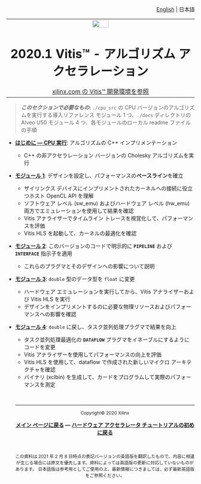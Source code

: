 <p align="right"><a href="../../../../README.md">English</a> | <a>日本語</a></p>
<table width="100%">
 <tr width="100%">
    <td align="center"><img src="https://japan.xilinx.com/content/dam/xilinx/imgs/press/media-kits/corporate/xilinx-logo.png" width="30%"/><h1>2020.1 Vitis™ - アルゴリズム アクセラレーション</h1><a href="https://japan.xilinx.com/products/design-tools/vitis.html">xilinx.com の Vitis™ 開発環境を参照</a></td>
 </tr>
</table>

> **_このセクションで必要なもの:_** <code>./cpu\_src</code> の CPU バージョンのアルゴリズムを実行する導入リファレンス モジュール 1 つ、<code>./docs</code> ディレクトリの Alveo U50 モジュール 4 つ、各モジュールのローカル readme ファイルの手順

* [**はじめに — CPU 実行**](./docs/cpu_src/README.md): アルゴリズムの C++ インプリメンテーション
  + C++ の非アクセラレーション バージョンの Cholesky アルゴリズムを実行
* [**モジュール 1**](./docs/module1_baseline/README.md): デザインを設定し、パフォーマンスの**ベースライン**を確立
  + ザイリンクス デバイスにインプリメントされたカーネルへの接続に役立つホスト OpenCL API を理解
  + ソフトウェア レベル (sw\_emu) およびハードウェア レベル (hw\_emu) 両方でエミュレーションを使用して結果を確認
  + Vitis アナライザーでタイムライン トレースを視覚化して、パフォーマンスを評価
  + Vitis HLS を起動して、カーネルの最適化を確認
* [**モジュール 2**](./docs/module2_pipeline/README.md): このバージョンのコードで明示的に <code>**PIPELINE**</code> および <code>**INTERFACE**</code> 指示子を適用
  + これらのプラグマとそのデザインへの影響について説明
* [**モジュール 3**](./docs/module3_datatype/README.md): <code>double</code> 型のデータ型を <code>float</code> に変更
  + ハードウェア エミュレーションを実行してから、Vitis アナライザーおよび Vitis HLS を実行
  + デザインをインプリメントするのに必要な物理リソースおよびパフォーマンスへの影響を確認
* [**モジュール 4**](./docs/module4_dataflow/README.md): <code>double</code> に戻し、タスク並列処理プラグマで結果を向上
  + タスク並列処理最適化の <code>**DATAFLOW**</code> プラグマをイネーブルにするようにコードを変更
  + Vitis アナライザーを使用してパフォーマンスの向上を評価
  + Vitis HLS を使用して、dataflow で作成された新しいマイクロ アーキテクチャを確認
  + バイナリ (xclbin) を生成して、カードをプログラムして実際のパフォーマンスを測定

  </br><hr/>

  <p align="center"><sup>Copyright&copy; 2020 Xilinx</sup></p>
  <p align= center class="sphinxhide"><b><a href="../../../README.md">メイン ページに戻る</a> &mdash; <a href="../../README.md/">ハードウェア アクセラレータ チュートリアルの初めに戻る</a></b></p></br>
  <p align="center"><sup>この資料は 2021 年 2 月 8 日時点の表記バージョンの英語版を翻訳したもので、内容に相違が生じる場合には原文を優先します。資料によっては英語版の更新に対応していないものがあります。
  日本語版は参考用としてご使用の上、最新情報につきましては、必ず最新英語版をご参照ください。</sup></p>
